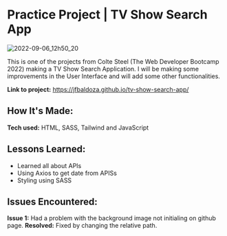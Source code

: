 # Practice Project | TV Show Search App

![2022-09-06_12h50_20](https://user-images.githubusercontent.com/99030599/188694553-db3b3d09-7e23-43f0-a5e3-b254fdb2523d.png)

This is one of the projects from Colte Steel (The Web Developer Bootcamp 2022) making a TV Show Search Application. I will be making some improvements in the User Interface and will add some other functionalities.

**Link to project:** https://jfbaldoza.github.io/tv-show-search-app/

## How It's Made:

**Tech used:** HTML, SASS, Tailwind and JavaScript

## Lessons Learned:

- Learned all about APIs
- Using Axios to get date from APISs
- Styling using SASS

## Issues Encountered:

**Issue 1:** Had a problem with the background image not initialing on github page.
**Resolved:** Fixed by changing the relative path.
